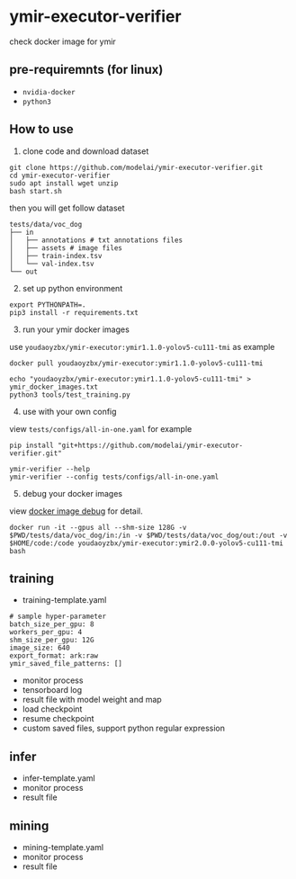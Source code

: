 # ymir-executor-verifier
check docker image for ymir

## pre-requiremnts (for linux)

- `nvidia-docker`
- `python3`

## How to use

1. clone code and download dataset
```
git clone https://github.com/modelai/ymir-executor-verifier.git
cd ymir-executor-verifier
sudo apt install wget unzip
bash start.sh
```

then you will get follow dataset
```
tests/data/voc_dog
├── in
│   ├── annotations # txt annotations files
│   ├── assets # image files
│   ├── train-index.tsv
│   └── val-index.tsv
└── out
```

2. set up python environment
```
export PYTHONPATH=.
pip3 install -r requirements.txt
```

3. run your ymir docker images

use `youdaoyzbx/ymir-executor:ymir1.1.0-yolov5-cu111-tmi` as example
```
docker pull youdaoyzbx/ymir-executor:ymir1.1.0-yolov5-cu111-tmi

echo "youdaoyzbx/ymir-executor:ymir1.1.0-yolov5-cu111-tmi" > ymir_docker_images.txt
python3 tools/test_training.py
```

4. use with your own config

view `tests/configs/all-in-one.yaml` for example

```
pip install "git+https://github.com/modelai/ymir-executor-verifier.git"

ymir-verifier --help
ymir-verifier --config tests/configs/all-in-one.yaml
```

5. debug your docker images

view [docker image debug](https://github.com/modelai/ymir-executor-fork/blob/ymir-dev/docs/docker-image-debug.md) for detail.

```
docker run -it --gpus all --shm-size 128G -v $PWD/tests/data/voc_dog/in:/in -v $PWD/tests/data/voc_dog/out:/out -v $HOME/code:/code youdaoyzbx/ymir-executor:ymir2.0.0-yolov5-cu111-tmi bash
```

## training
- training-template.yaml
```
# sample hyper-parameter
batch_size_per_gpu: 8
workers_per_gpu: 4
shm_size_per_gpu: 12G
image_size: 640
export_format: ark:raw
ymir_saved_file_patterns: []
```
- monitor process
- tensorboard log
- result file with model weight and map
- load checkpoint
- resume checkpoint
- custom saved files, support python regular expression

## infer
- infer-template.yaml
- monitor process
- result file

## mining
- mining-template.yaml
- monitor process
- result file
